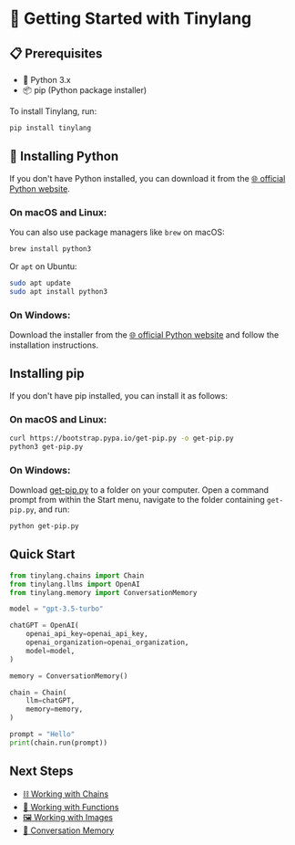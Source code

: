 # 🚀 Getting Started with Tinylang

## 📋 Prerequisites

- 🐍 Python 3.x
- 📦 pip (Python package installer)

To install Tinylang, run:

```bash
pip install tinylang
```

## 🐍 Installing Python

If you don't have Python installed, you can download it from the [🌐 official Python website](https://www.python.org/downloads/).

### On macOS and Linux:

You can also use package managers like `brew` on macOS:

```bash
brew install python3
```

Or `apt` on Ubuntu:

```bash
sudo apt update
sudo apt install python3
```

### On Windows:

Download the installer from the [🌐 official Python website](https://www.python.org/downloads/windows/) and follow the installation instructions.

## Installing pip

If you don't have pip installed, you can install it as follows:

### On macOS and Linux:

```bash
curl https://bootstrap.pypa.io/get-pip.py -o get-pip.py
python3 get-pip.py
```

### On Windows:

Download [get-pip.py](https://bootstrap.pypa.io/get-pip.py) to a folder on your computer. Open a command prompt from within the Start menu, navigate to the folder containing `get-pip.py`, and run:

```bash
python get-pip.py
```

## Quick Start

```python
from tinylang.chains import Chain
from tinylang.llms import OpenAI
from tinylang.memory import ConversationMemory

model = "gpt-3.5-turbo"

chatGPT = OpenAI(
    openai_api_key=openai_api_key,
    openai_organization=openai_organization,
    model=model,
)

memory = ConversationMemory()

chain = Chain(
    llm=chatGPT,
    memory=memory,
)

prompt = "Hello"
print(chain.run(prompt))
```

## Next Steps

- [⛓️ Working with Chains](chains.md)
- [🔧 Working with Functions](functions.md)
- [🖼️ Working with Images](images.md)
- [🧠 Conversation Memory](conversation_memory.md)
